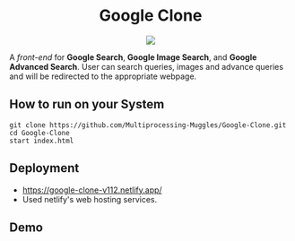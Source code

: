 <h1 align="center"> Google Clone </h1>
<div align="center">
  <img src="https://user-images.githubusercontent.com/66564001/173339093-1c34beb8-f7eb-415b-8ada-12b4bcb1d6ea.gif">
</div>
<!-- ![OGB-INSIDER-BLOGS-GoogleLogox2-Animated](https://user-images.githubusercontent.com/66564001/173339093-1c34beb8-f7eb-415b-8ada-12b4bcb1d6ea.gif) -->

A <i>front-end</i> for <b>Google Search</b>, <b>Google Image Search</b>, and <b>Google Advanced Search</b>. User can search queries, images and advance queries and will be redirected to the appropriate webpage.

## How to run on your System
```
git clone https://github.com/Multiprocessing-Muggles/Google-Clone.git
cd Google-Clone
start index.html

```
## Deployment
* https://google-clone-v112.netlify.app/
* Used netlify's web hosting services.

## Demo



